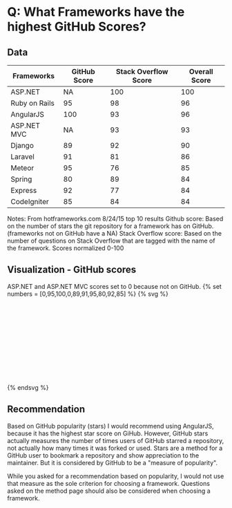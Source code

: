 # Q: What Frameworks have the highest GitHub Scores?

## Data

| Frameworks | GitHub Score | Stack Overflow Score | Overall Score|
| -- | -- | -- | -- |
| ASP.NET	| 	NA	| 100 | 100 |
| Ruby on Rails	| 95 | 	98	| 96 |
| AngularJS	| 100	| 93	| 96 |
| ASP.NET MVC | NA		| 93	| 93 |
| Django	| 89	| 92	| 90 |
| Laravel	| 91	| 81	| 86 |
| Meteor	| 95	| 76	| 85 |
| Spring	| 80	| 89	| 84 | 
| Express	| 92	| 77	| 84 |
| CodeIgniter	| 85	| 84	| 84 |

Notes: From hotframeworks.com 8/24/15 top 10 results
Github score: Based on the number of stars the git repository for a framework has on GitHub. (frameworks not on GitHub have a NA)
Stack Overflow score: Based on the number of questions on Stack Overflow that are tagged with the name of the framework.
Scores normalized 0-100

## Visualization - GitHub scores
ASP.NET and ASP.NET MVC scores set to 0 because not on GitHub.
{% set numbers = [0,95,100,0,89,91,95,80,92,85] %}
{% svg %}
<svg width="500" height="200">
{% set height = 200 %}
{% set stroke = 3 %}
{% for number in numbers %}
    <rect x="{{loop.index * 30}}" width="20" y="{{height - number-stroke}}" height="{{number}}" style="fill:rgb(0,0,255);stroke-width:{{stroke}};stroke:rgb(0,0,0)" />
{% endfor %}
</svg>
{% endsvg %}


## Recommendation

Based on GitHub popularity (stars) I would recommend using AngularJS, because it has the highest star score on GiHub. However, GitHub stars actually measures the number of times users of GitHub starred a repository, not actually how many times it was forked or used. Stars are a method for a GitHub user to bookmark a repository and show appreciation to the maintainer. But it is considered by GitHub to be a "measure of popularity".

While you asked for a recommendation based on popularity, I would not use that measure as the sole criterion for choosing a framework. Questions asked on the method page should also be considered when choosing a framework. 
